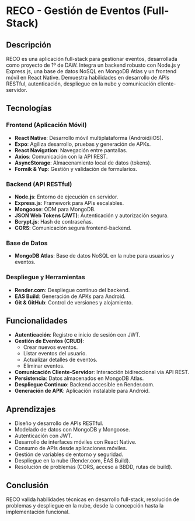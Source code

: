 # RECO - Gestión de Eventos (Full-Stack)

## Descripción
RECO es una aplicación full-stack para gestionar eventos, desarrollada como proyecto de 1º de DAW. Integra un backend robusto con Node.js y Express.js, una base de datos NoSQL en MongoDB Atlas y un frontend móvil en React Native. Demuestra habilidades en desarrollo de APIs RESTful, autenticación, despliegue en la nube y comunicación cliente-servidor.

## Tecnologías

### Frontend (Aplicación Móvil)
- **React Native**: Desarrollo móvil multiplataforma (Android/iOS).
- **Expo**: Agiliza desarrollo, pruebas y generación de APKs.
- **React Navigation**: Navegación entre pantallas.
- **Axios**: Comunicación con la API REST.
- **AsyncStorage**: Almacenamiento local de datos (tokens).
- **Formik & Yup**: Gestión y validación de formularios.

### Backend (API RESTful)
- **Node.js**: Entorno de ejecución en servidor.
- **Express.js**: Framework para APIs escalables.
- **Mongoose**: ODM para MongoDB.
- **JSON Web Tokens (JWT)**: Autenticación y autorización segura.
- **Bcrypt.js**: Hash de contraseñas.
- **CORS**: Comunicación segura frontend-backend.

### Base de Datos
- **MongoDB Atlas**: Base de datos NoSQL en la nube para usuarios y eventos.

### Despliegue y Herramientas
- **Render.com**: Despliegue continuo del backend.
- **EAS Build**: Generación de APKs para Android.
- **Git & GitHub**: Control de versiones y alojamiento.

## Funcionalidades
- **Autenticación**: Registro e inicio de sesión con JWT.
- **Gestión de Eventos (CRUD)**:
  - Crear nuevos eventos.
  - Listar eventos del usuario.
  - Actualizar detalles de eventos.
  - Eliminar eventos.
- **Comunicación Cliente-Servidor**: Interacción bidireccional vía API REST.
- **Persistencia**: Datos almacenados en MongoDB Atlas.
- **Despliegue Continuo**: Backend accesible en Render.com.
- **Generación de APK**: Aplicación instalable para Android.

## Aprendizajes
- Diseño y desarrollo de APIs RESTful.
- Modelado de datos con MongoDB y Mongoose.
- Autenticación con JWT.
- Desarrollo de interfaces móviles con React Native.
- Consumo de APIs desde aplicaciones móviles.
- Gestión de variables de entorno y seguridad.
- Despliegue en la nube (Render.com, EAS Build).
- Resolución de problemas (CORS, acceso a BBDD, rutas de build).

## Conclusión
RECO valida habilidades técnicas en desarrollo full-stack, resolución de problemas y despliegue en la nube, desde la concepción hasta la implementación funcional.
